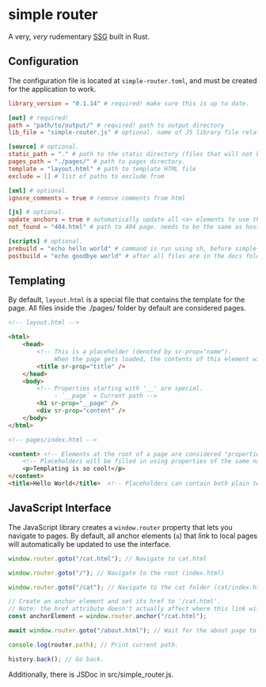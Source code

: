 # simple router

A very, _very_ rudementary [SSG](https://www.cloudflare.com/learning/performance/static-site-generator) built in Rust.

## Configuration

The configuration file is located at `simple-router.toml`, and must be created for the application to work.

```toml
library_version = "0.1.14" # required! make sure this is up to date.

[out] # required!
path = "path/to/output/" # required! path to output directory
lib_file = "simple-router.js" # optional. name of JS library file relative to output directory

[source] # optional.
static_path = "." # path to the static directory (files that will not be modified by simple router)
pages_path = "./pages/" # path to pages directory.
template = "layout.html" # path to template HTML file
exclude = [] # list of paths to exclude from 

[xml] # optional.
ignore_comments = true # remove comments from html

[js] # optional.
update_anchors = true # automatically update all <a> elements to use the router.
not_found = "404.html" # path to 404 page. needs to be the same as hosting provider's!

[scripts] # optional.
prebuild = "echo hello world" # command is run using sh, before simple-router does anything.
postbuild = "echo goodbye world" # after all files are in the docs folder.
```

## Templating

By default, `layout.html` is a special file that contains the template for the page. All files inside the ./pages/ folder by default are considered pages.

```html
<!-- layout.html -->

<html>
    <head>
        <!-- This is a placeholder (denoted by sr-prop="name").
             When the page gets loaded, the contents of this element will be replaced. -->
        <title sr-prop="title" /> 
    </head>
    <body>
        <!-- Properties starting with '__' are special. 
             - `__page` = Current path -->
        <h1 sr-prop="__page" /> 
        <div sr-prop="content" />
    </body>
</html>

<!-- pages/index.html -->

<content> <!-- Elements at the root of a page are considered "properties" -->
    <!-- Placeholders will be filled in using properties of the same name. -->
    <p>Templating is so cool!</p> 
</content>
<title>Hello World</title>  <!-- Placeholders can contain both plain text and html. -->

```

## JavaScript Interface

The JavaScript library creates a `window.router` property that lets you navigate to pages. By default, all anchor elements (`a`) that link to local pages will automatically be updated to use the interface.

```javascript
window.router.goto("/cat.html"); // Navigate to cat.html

window.router.goto("/"); // Navigate to the root (index.html)

window.router.goto("/cat"); // Navigate to the cat folder (cat/index.html)

// Create an anchor element and set its href to '/cat.html'.
// Note: the href attribute doesn't actually affect where this link will go.
const anchorElement = window.router.anchor("/cat.html");

await window.router.goto("/about.html"); // Wait for the about page to load, then continue.

console.log(router.path); // Print current path.

history.back(); // Go back.
```

Additionally, there is JSDoc in src/simple_router.js.

